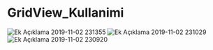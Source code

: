 # GridView_Kullanimi

 ![Ek Açıklama 2019-11-02 231355](https://user-images.githubusercontent.com/53625738/68076645-6cabdd80-fdc8-11e9-9b98-b425dba9388c.png)
![Ek Açıklama 2019-11-02 231029](https://user-images.githubusercontent.com/53625738/68076648-75041880-fdc8-11e9-852d-d3919020e917.png)
![Ek Açıklama 2019-11-02 230920](https://user-images.githubusercontent.com/53625738/68076652-7df4ea00-fdc8-11e9-98c1-3dbe8592acdc.png)

